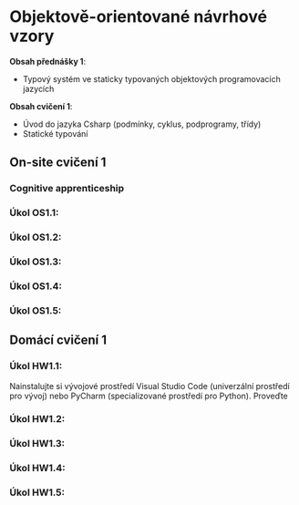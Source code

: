 # Objektově-orientované návrhové vzory

**Obsah přednášky 1**:
* Typový systém ve staticky typovaných objektových programovacích jazycích

**Obsah cvičení 1**:
* Úvod do jazyka Csharp (podmínky, cyklus, podprogramy, třídy)
* Statické typování

## On-site cvičení 1

### Cognitive apprenticeship

### Úkol OS1.1:

### Úkol OS1.2:

### Úkol OS1.3:

### Úkol OS1.4:

### Úkol OS1.5:

## Domácí cvičení 1

### Úkol HW1.1:

Nainstalujte si vývojové prostředí Visual Studio Code (univerzální prostředí pro vývoj) nebo PyCharm (specializované prostředí pro Python). Proveďte 

### Úkol HW1.2:

### Úkol HW1.3:

### Úkol HW1.4:

### Úkol HW1.5:
